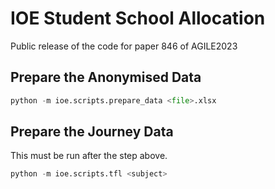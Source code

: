 # IOE Student School Allocation

Public release of the code for paper 846 of AGILE2023

## Prepare the Anonymised Data

```python
python -m ioe.scripts.prepare_data <file>.xlsx
```

## Prepare the Journey Data

This must be run after the step above.

```python
python -m ioe.scripts.tfl <subject>
```
